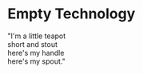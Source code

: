 Empty Technology
================

"I'm a little teapot  
 short and stout  
 here's my handle  
 here's my spout."


